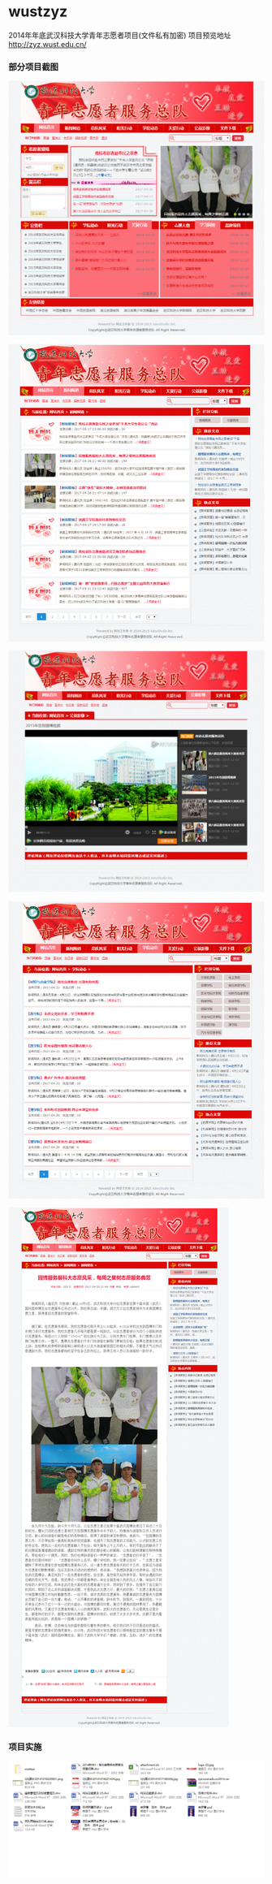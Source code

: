 # wustzyz
2014年年底武汉科技大学青年志愿者项目(文件私有加密)  项目预览地址 http://zyz.wust.edu.cn/

### 部分项目截图

![](./img/index_capture.png)

![](./img/new_capture.png)

![](./img/video_capture.png)

![](./img/college_capture.png)

![](./img/newdetail_capture.png)



### 项目实施

![](./img/项目实施.png)